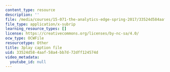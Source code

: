 ```yaml
---
content_type: resource
description: ''
file: /media/courses/15-071-the-analytics-edge-spring-2017/33524d584aaf58a4bb7d72dff124574d_0RaZe62Rg2A.vtt
file_type: application/x-subrip
learning_resource_types: []
license: https://creativecommons.org/licenses/by-nc-sa/4.0/
ocw_type: OCWFile
resourcetype: Other
title: 3play caption file
uid: 33524d58-4aaf-58a4-bb7d-72dff124574d
video_metadata:
  youtube_id: null
---
```

